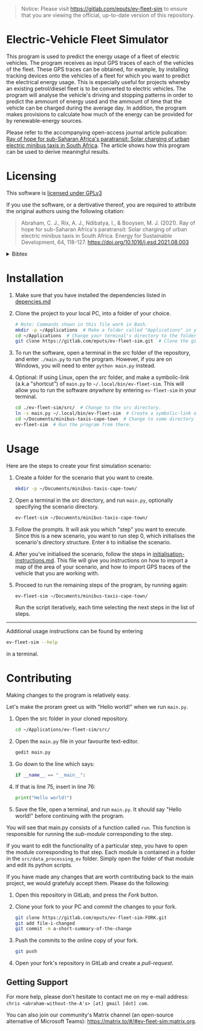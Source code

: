 > Notice: Please visit https://gitlab.com/eputs/ev-fleet-sim to ensure that you
> are viewing the official, up-to-date version of this repository.

Electric-Vehicle Fleet Simulator
================================

This program is used to predict the energy usage of a fleet of electric
vehicles. The program receives as input GPS traces of each of the vehicles of
the fleet. These GPS traces can be obtained, for example, by installing
tracking devices onto the vehicles of a fleet for which you want to predict the
electrical energy usage. This is especially useful for projects whereby an
existing petrol/diesel fleet is to be converted to electric vehicles. The
program will analyse the vehicle's driving and stopping patterns in order to
predict the ammount of energy used and the ammount of time that the vehicle can
be charged during the average day. In addition, the program makes provisions to
calculate how much of the energy can be provided for by renewable-energy
sources.

Please refer to the accompanying open-access journal article pulication: [Ray
of hope for sub-Saharan Africa's paratransit: Solar charging of urban electric
minibus taxis in South Africa](https://doi.org/10.1016/j.esd.2021.08.003). The
article shows how this program can be used to derive meaningful results.

Licensing
=========

This software is [licensed under GPLv3](./LICENSE)

If you use the software, or a dertivative thereof, you are required to
attribute the original authors using the following citation:

> Abraham, C. J., Rix, A. J., Ndibatya, I., & Booysen, M. J. (2021). Ray of
> hope for sub-Saharan Africa's paratransit: Solar charging of urban electric
> minibus taxis in South Africa. Energy for Sustainable Development, 64,
> 118-127. https://doi.org/10.1016/j.esd.2021.08.003

<details><summary>Bibtex</summary>

```
@article{abraham2021,
title = {Ray of hope for sub-Saharan Africa's paratransit: Solar charging of urban electric minibus taxis in South Africa},
journal = {Energy for Sustainable Development},
volume = {64},
pages = {118-127},
year = {2021},
issn = {0973-0826},
doi = {https://doi.org/10.1016/j.esd.2021.08.003},
url = {https://www.sciencedirect.com/science/article/pii/S0973082621000946},
author = {C.J. Abraham and A.J. Rix and I. Ndibatya and M.J. Booysen},
keywords = {Electric vehicle, Paratransit, Minibus taxi, Demand management, Renewable energy},
abstract = {Minibus taxi public transport is a seemingly chaotic phenomenon in the developing cities of the Global South with unique mobility and operational characteristics. Eventually this ubiquitous fleet of minibus taxis is expected to transition to electric vehicles, which will result in an additional energy burden on Africa's already fragile electrical grids. This paper examines the electrical energy demands of this possible evolution, and presents a generic simulation environment to assess the grid impact and charging opportunities. We used GPS tracking and spatio-temporal data to assess the energy requirements of nine electric minibus taxis as well as the informal and formal stops at which the taxis can recharge. Given the region's abundant sunshine, we modelled a grid-connected solar photovoltaic charging system to determine how effectively PV may be used to offset the additional burden on the electrical grid. The mean energy demand of the taxis was 213kWh/d, resulting in an average efficiency of 0.93kWh/km. The stopping time across taxis, a proxy for charging opportunity, ranged from 7.7 h/d to 10.6 h/d. The energy supplied per surface area of PV to offset the charging load of a taxi while stopping, ranged from 0.38 to 0.90kWh/m2 per day. Our simulator, which is publicly available, and the results will allow traffic planners and grid operators to assess and plan for looming electric vehicle roll-outs.}
}
```

</details>


Installation
============

1. Make sure that you have installed the dependencies listed in [depencies.md](
   ./dependencies.md)

1. Clone the project to your local PC, into a folder of your choice. 

   ```sh
   # Note: Commands shown in this file work in Bash.
   mkdir -p ~/Applications  # Make a folder called "Applications" in your home directory.
   cd ~/Applications  # Change your terminal's directory to the folder you created.
   git clone https://gitlab.com/eputs/ev-fleet-sim.git  # Clone the git repository into the new folder.
   ```

1. To run the software, open a terminal in the *src* folder of the repository, 
   and enter `./main.py` to run the program. However, if you are on Windows, 
   you will need to enter `python main.py` instead.

1. Optional: If using Linux, open the *src* folder, and make a symbolic-link
   (a.k.a "shortcut") of `main.py` to `~/.local/bin/ev-fleet-sim`. This will
   allow you to run the software *anywhere* by entering `ev-fleet-sim` in your
   terminal.

   ```sh
   cd ./ev-fleet-sim/src/  # Change to the src directory.
   ln -s main.py ~/.local/bin/ev-fleet-sim  # Create a symbolic-link of main.py.
   cd ~/Documents/minibus-taxis-cape-town  # Change to some directory where main.py is not present.
   ev-fleet-sim  # Run the program from there.
   ```

Usage
=====

Here are the steps to create your first simulation scenario:

1. Create a folder for the scenario that you want to create.

    ```sh
    mkdir -p ~/Documents/minibus-taxis-cape-town/
    ```

2. Open a terminal in the *src* directory, and run `main.py`, optionally
   specifying the scenario directory.

    ```sh
    ev-fleet-sim ~/Documents/minibus-taxis-cape-town/
    ```

3. Follow the prompts. It will ask you which "step" you want to execute. Since
   this is a new scenario, you want to run step 0, which initialises the
   scenario's directory structure. Enter `0` to initialise the scenario.

4. After you've initialised the scenario, follow the steps in
   [initialisation-instructions.md](
   ./src/data_processing_ev/scenario_initialisation/initialisation-instructions.md).
   This file will give you instructions on how to import a map of the area of
   your scenario, and how to import GPS traces of the vehicle that you are
   working with.

5. Proceed to run the remaining steps of the program, by running again:

    ```sh
    ev-fleet-sim ~/Documents/minibus-taxis-cape-town/
    ```

    Run the script iteratively, each time selecting the next steps in the list 
    of steps.

---

Additional usage instructions can be found by entering 

```sh 
ev-fleet-sim --help
```

in a terminal.

Contributing
============

Making changes to the program is relatively easy. 

Let's make the proram greet us with "Hello world!" when we run `main.py`.

1. Open the src folder in your cloned repository.

   ```sh
   cd ~/Applications/ev-fleet-sim/src/
   ```

2. Open the `main.py` file in your favourite text-editor.

   ```sh
   gedit main.py
   ```

3. Go down to the line which says:

    ```python
    if __name__ == "__main__":
    ```

4. If that is line 75, insert in line 76:

    ```python
    print("Hello world!")
    ```

5. Save the file, open a terminal, and run `main.py`. It should say "Hello
   world!" before continuing with the program.

You will see that main.py consists of a function called `run`. This function is
responsible for running the *sub-module* corresponding to the step.

If you want to edit the functionality of a particular step, you have to open
the module corresponding to that step. Each module is contained in a folder in
the `src/data_processing_ev` folder. Simply open the folder of that module and
edit its python scripts.

If you have made any changes that are worth contributing back to the main
project, we would gratefuly accept them. Please do the following:

1. Open this repository in GitLab, and press the *Fork* button.

2. Clone your fork to your PC and *commit* the changes to your fork. 

   ```sh
   git clone https://gitlab.com/eputs/ev-fleet-sim-FORK.git
   git add file-i-changed
   git commit -m a-short-summary-of-the-change
   ```

3. Push the commits to the online copy of your fork.

   ```sh
   git push
   ```

4. Open your fork's repository in GitLab and create a *pull-request*.


Getting Support
---------------

For more help, please don't hesitate to contact me on my e-mail address: 
`chris <abraham-without-the-A's> [at] gmail [dot] com`.

You can also join our community's Matrix channel (an open-source alternative of 
Microsoft Teams): https://matrix.to/#/#ev-fleet-sim:matrix.org.
